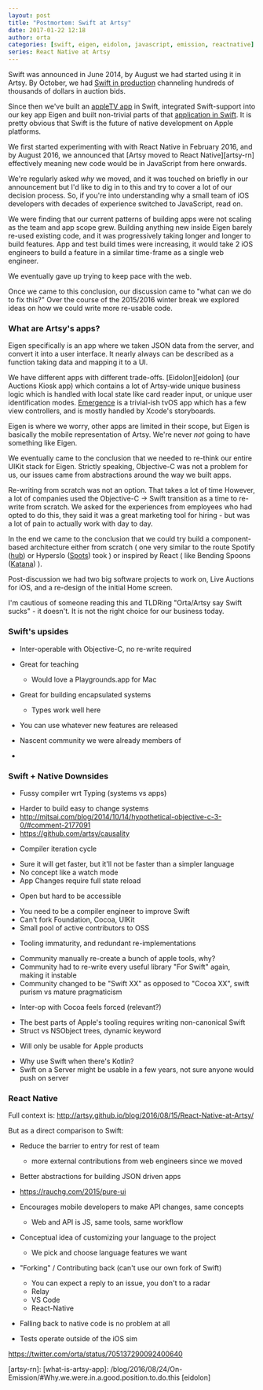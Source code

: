 ```yaml
---
layout: post
title: "Postmortem: Swift at Artsy"
date: 2017-01-22 12:18
author: orta
categories: [swift, eigen, eidolon, javascript, emission, reactnative]
series: React Native at Artsy
---
```


Swift was announced in June 2014, by August we had started using it in Artsy. By October, we had [Swift in production][eidolon-postmortem] channeling hundreds of thousands of dollars in auction bids.  

Since then we've built an [appleTV app][emergence] in Swift, integrated Swift-support into our key app Eigen and built non-trivial parts of that [application in Swift][live-a]. It is pretty obvious that Swift is the future of native development on Apple platforms. 

We first started experimenting with with React Native in February 2016, and by August 2016, we announced that [Artsy moved to React Native][artsy-rn] effectively meaning new code would be in JavaScript from here onwards.

We're regularly asked _why_ we moved, and it was touched on briefly in our announcement but I'd like to dig in to this and try to cover a lot of our decision process. So, if you're into understanding why a small team of iOS developers with decades of experience switched to JavaScript, read on. 

<!-- more -->

We were finding that our current patterns of building apps were not scaling as the team and app scope grew. Building anything new inside Eigen barely re-used existing code, and it was progressively taking longer and longer to build features. App and test build times were increasing, it would take 2 iOS engineers to build a feature in a similar time-frame as a single web engineer. 

We eventually gave up trying to keep pace with the web.

Once we came to this conclusion, our discussion came to "what can we do to fix this?" Over the course of the 2015/2016 winter break we explored ideas on how we could write more re-usable code.    

### What are Artsy's apps?

Eigen specifically is an app where we taken JSON data from the server, and convert it into a user interface. It nearly always can be described as a function taking data and mapping it to a UI.

We have different apps with different trade-offs. [Eidolon][eidolon] (our Auctions Kiosk app) which contains a lot of Artsy-wide unique business logic which is handled with local state like card reader input, or unique user identification modes. [Emergence][emergence] is a trivial-ish tvOS app which has a few view controllers, and is mostly handled by Xcode's storyboards.

Eigen is where we worry, other apps are limited in their scope, but Eigen is basically the mobile representation of Artsy. We're never _not_ going to have something like Eigen. 

We eventually came to the conclusion that we needed to re-think our entire UIKit stack for Eigen. Strictly speaking, Objective-C was not a problem for us, our issues came from abstractions around the way we built apps.

Re-writing from scratch was not an option. That takes a lot of time However, a lot of companies used the Objective-C -> Swift transition as a time to re-write from scratch. We asked for the experiences from employees who had opted to do this, they said it was a great marketing tool for hiring - but was a lot of pain to actually work with day to day.

In the end we came to the conclusion that we could try build a component-based architecture either from scratch ( one very similar to the route Spotify ([hub][hub]) or Hyperslo ([Spots][spots]) took ) or inspired by React ( like Bending Spoons ([Katana][katana]) ).

Post-discussion we had two big software projects to work on, Live Auctions for iOS, and a re-design of the initial Home screen. 

I'm cautious of someone reading this and TLDRing "Orta/Artsy say Swift sucks" - it doesn't. It is not the right choice for our business today.


### Swift's upsides

* Inter-operable with Objective-C, no re-write required
* Great for teaching
  - Would love a Playgrounds.app for Mac

* Great for building encapsulated systems
  - Types work well here

* You can use whatever new features are released 
* Nascent community we were already members of
* 


### Swift + Native Downsides

* Fussy compiler wrt Typing (systems vs apps)
 - Harder to build easy to change systems
 - http://mjtsai.com/blog/2014/10/14/hypothetical-objective-c-3-0/#comment-2177091
 - https://github.com/artsy/causality

* Compiler iteration cycle
 - Sure it will get faster, but it'll not be faster than a simpler language
 - No concept like a watch mode
 - App Changes require full state reload

* Open but hard to be accessible
 - You need to be a compiler engineer to improve Swift
 - Can't fork Foundation, Cocoa, UIKit
 - Small pool of active contributors to OSS

* Tooling immaturity, and redundant re-implementations
 - Community manually re-create a bunch of apple tools, why?
 - Community had to re-write every useful library "For Swift" again, making it instable
 - Community changed to be "Swift XX" as opposed to "Cocoa XX", swift purism vs mature pragmaticism

* Inter-op with Cocoa feels forced (relevant?)
 - The best parts of Apple's tooling requires writing non-canonical Swift
 - Struct vs NSObject trees, dynamic keyword

* Will only be usable for Apple products
 - Why use Swift when there's Kotlin?
 - Swift on a Server might be usable in a few years, not sure anyone would push on server  
 

### React Native

Full context is: http://artsy.github.io/blog/2016/08/15/React-Native-at-Artsy/

But as a direct comparison to Swift:

* Reduce the barrier to entry for rest of team
  - more external contributions from web engineers since we moved

* Better abstractions for building JSON driven apps
 - https://rauchg.com/2015/pure-ui

* Encourages mobile developers to make API changes, same concepts
  - Web and API is JS, same tools, same workflow

* Conceptual idea of customizing your language to the project
  - We pick and choose language features we want

* "Forking" / Contributing back (can't use our own fork of Swift)
  - You can expect a reply to an issue, you don't to a radar
  - Relay
  - VS Code
  - React-Native

* Falling back to native code is no problem at all

* Tests operate outside of the iOS sim

https://twitter.com/orta/status/705137290092400640

[eidolon-postmortem]: http://artsy.github.io/blog/2014/11/13/eidolon-retrospective/
[emergence]: https://github.com/artsy/emergence
[live-a]: http://artsy.github.io/blog/2016/08/09/the-tech-behind-live-auction-integration/
[artsy-rn]: 
[what-is-artsy-app]: /blog/2016/08/24/On-Emission/#Why.we.were.in.a.good.position.to.do.this
[eidolon]

[spots]: https://cocoapods.org/pods/Spots
[hub]: https://cocoapods.org/pods/HubFramework
[katana]: https://cocoapods.org/pods/Katana
